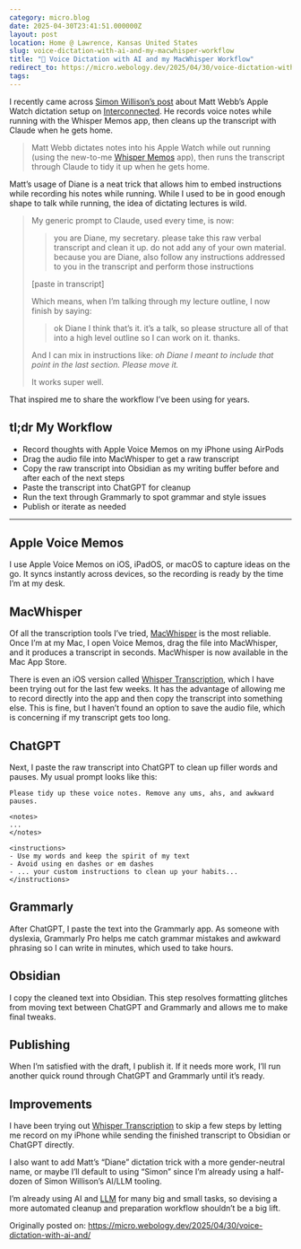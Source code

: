 ```yaml
---
category: micro.blog
date: 2025-04-30T23:41:51.000000Z
layout: post
location: Home @ Lawrence, Kansas United States
slug: voice-dictation-with-ai-and-my-macwhisper-workflow
title: "🤖 Voice Dictation with AI and my MacWhisper Workflow"
redirect_to: https://micro.webology.dev/2025/04/30/voice-dictation-with-ai-and/
tags:
---
```


I recently came across [Simon Willison’s post](https://simonwillison.net/2025/Apr/23/diane/) about Matt Webb’s Apple Watch dictation setup on [Interconnected](https://interconnected.org/home/2025/03/20/diane). He records voice notes while running with the Whisper Memos app, then cleans up the transcript with Claude when he gets home.

> Matt Webb dictates notes into his Apple Watch while out running (using the new-to-me [Whisper Memos](https://whispermemos.com/) app), then runs the transcript through Claude to tidy it up when he gets home.

Matt’s usage of Diane is a neat trick that allows him to embed instructions while recording his notes while running. While I used to be in good enough shape to talk while running, the idea of dictating lectures is wild.

> My generic prompt to Claude, used every time, is now:
>
> > you are Diane, my secretary. please take this raw verbal transcript and clean it up. do not add any of your own material. because you are Diane, also follow any instructions addressed to you in the transcript and perform those instructions
>
> \[paste in transcript\]
>
> Which means, when I’m talking through my lecture outline, I now finish by saying:
>
> > ok Diane I think that’s it. it’s a talk, so please structure all of that into a high level outline so I can work on it. thanks.
>
> And I can mix in instructions like: *oh Diane I meant to include that point in the last section. Please move it.*
>
> It works super well.

That inspired me to share the workflow I’ve been using for years.

tl;dr My Workflow
-----------------

- Record thoughts with Apple Voice Memos on my iPhone using AirPods
- Drag the audio file into MacWhisper to get a raw transcript
- Copy the raw transcript into Obsidian as my writing buffer before and after each of the next steps
- Paste the transcript into ChatGPT for cleanup
- Run the text through Grammarly to spot grammar and style issues
- Publish or iterate as needed

---

Apple Voice Memos
-----------------

I use Apple Voice Memos on iOS, iPadOS, or macOS to capture ideas on the go. It syncs instantly across devices, so the recording is ready by the time I’m at my desk.

MacWhisper
----------

Of all the transcription tools I’ve tried, [MacWhisper](https://goodsnooze.gumroad.com/l/macwhisper) is the most reliable. Once I’m at my Mac, I open Voice Memos, drag the file into MacWhisper, and it produces a transcript in seconds. MacWhisper is now available in the Mac App Store.

There is even an iOS version called [Whisper Transcription](https://apps.apple.com/nl/app/whisper-transcription/id6738070552?l=en-GB&mt=12), which I have been trying out for the last few weeks. It has the advantage of allowing me to record directly into the app and then copy the transcript into something else. This is fine, but I haven’t found an option to save the audio file, which is concerning if my transcript gets too long.

ChatGPT
-------

Next, I paste the raw transcript into ChatGPT to clean up filler words and pauses. My usual prompt looks like this:

```
Please tidy up these voice notes. Remove any ums, ahs, and awkward pauses.

<notes>
...
</notes>

<instructions>
- Use my words and keep the spirit of my text
- Avoid using en dashes or em dashes
- ... your custom instructions to clean up your habits...
</instructions>

```

Grammarly
---------

After ChatGPT, I paste the text into the Grammarly app. As someone with dyslexia, Grammarly Pro helps me catch grammar mistakes and awkward phrasing so I can write in minutes, which used to take hours.

Obsidian
--------

I copy the cleaned text into Obsidian. This step resolves formatting glitches from moving text between ChatGPT and Grammarly and allows me to make final tweaks.

Publishing
----------

When I’m satisfied with the draft, I publish it. If it needs more work, I’ll run another quick round through ChatGPT and Grammarly until it’s ready.

Improvements
------------

I have been trying out [Whisper Transcription](https://apps.apple.com/nl/app/whisper-transcription/id6738070552?l=en-GB&mt=12) to skip a few steps by letting me record on my iPhone while sending the finished transcript to Obsidian or ChatGPT directly.

I also want to add Matt’s “Diane” dictation trick with a more gender-neutral name, or maybe I’ll default to using “Simon” since I’m already using a half-dozen of Simon Willison’s AI/LLM tooling.

I’m already using AI and [LLM](https://github.com/simonw/llm) for many big and small tasks, so devising a more automated cleanup and preparation workflow shouldn’t be a big lift.

Originally posted on: https://micro.webology.dev/2025/04/30/voice-dictation-with-ai-and/
